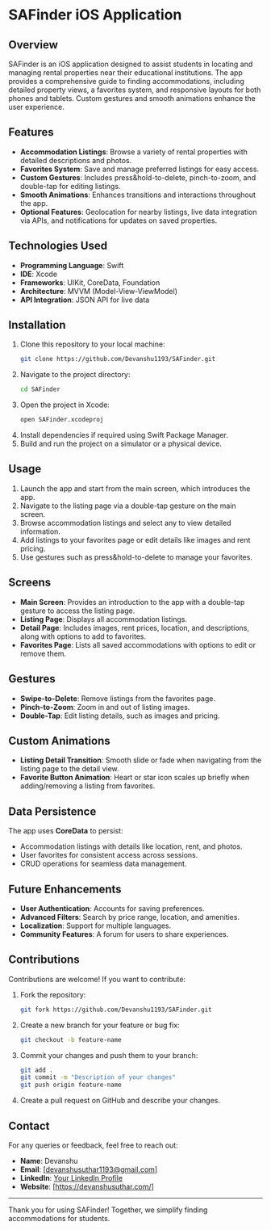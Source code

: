 # SAFinder iOS Application

## Overview

SAFinder is an iOS application designed to assist students in locating and managing rental properties near their educational institutions. The app provides a comprehensive guide to finding accommodations, including detailed property views, a favorites system, and responsive layouts for both phones and tablets. Custom gestures and smooth animations enhance the user experience.

## Features

- **Accommodation Listings**: Browse a variety of rental properties with detailed descriptions and photos.
- **Favorites System**: Save and manage preferred listings for easy access.
- **Custom Gestures**: Includes press&hold-to-delete, pinch-to-zoom, and double-tap for editing listings.
- **Smooth Animations**: Enhances transitions and interactions throughout the app.
- **Optional Features**: Geolocation for nearby listings, live data integration via APIs, and notifications for updates on saved properties.

## Technologies Used

- **Programming Language**: Swift
- **IDE**: Xcode
- **Frameworks**: UIKit, CoreData, Foundation
- **Architecture**: MVVM (Model-View-ViewModel)
- **API Integration**: JSON API for live data

## Installation

1. Clone this repository to your local machine:
   ```bash
   git clone https://github.com/Devanshu1193/SAFinder.git
   ```
2. Navigate to the project directory:
   ```bash
   cd SAFinder
   ```
3. Open the project in Xcode:
   ```bash
   open SAFinder.xcodeproj
   ```
4. Install dependencies if required using Swift Package Manager.
5. Build and run the project on a simulator or a physical device.

## Usage

1. Launch the app and start from the main screen, which introduces the app.
2. Navigate to the listing page via a double-tap gesture on the main screen.
3. Browse accommodation listings and select any to view detailed information.
4. Add listings to your favorites page or edit details like images and rent pricing.
5. Use gestures such as press&hold-to-delete to manage your favorites.

## Screens

- **Main Screen**: Provides an introduction to the app with a double-tap gesture to access the listing page.
- **Listing Page**: Displays all accommodation listings.
- **Detail Page**: Includes images, rent prices, location, and descriptions, along with options to add to favorites.
- **Favorites Page**: Lists all saved accommodations with options to edit or remove them.

## Gestures

- **Swipe-to-Delete**: Remove listings from the favorites page.
- **Pinch-to-Zoom**: Zoom in and out of listing images.
- **Double-Tap**: Edit listing details, such as images and pricing.

## Custom Animations

- **Listing Detail Transition**: Smooth slide or fade when navigating from the listing page to the detail view.
- **Favorite Button Animation**: Heart or star icon scales up briefly when adding/removing a listing from favorites.

## Data Persistence

The app uses **CoreData** to persist:

- Accommodation listings with details like location, rent, and photos.
- User favorites for consistent access across sessions.
- CRUD operations for seamless data management.

## Future Enhancements

- **User Authentication**: Accounts for saving preferences.
- **Advanced Filters**: Search by price range, location, and amenities.
- **Localization**: Support for multiple languages.
- **Community Features**: A forum for users to share experiences.

## Contributions

Contributions are welcome! If you want to contribute:

1. Fork the repository:
   ```bash
   git fork https://github.com/Devanshu1193/SAFinder.git
   ```
2. Create a new branch for your feature or bug fix:
   ```bash
   git checkout -b feature-name
   ```
3. Commit your changes and push them to your branch:
   ```bash
   git add .
   git commit -m "Description of your changes"
   git push origin feature-name
   ```
4. Create a pull request on GitHub and describe your changes.

## Contact

For any queries or feedback, feel free to reach out:

- **Name**: Devanshu
- **Email**: [devanshusuthar1193@gmail.com]
- **LinkedIn**: [Your LinkedIn Profile](https://in.linkedin.com/in/devanshu-suthar-7b0190243)
- **Website**: [https://devanshusuthar.com/]

---

Thank you for using SAFinder! Together, we simplify finding accommodations for students.

